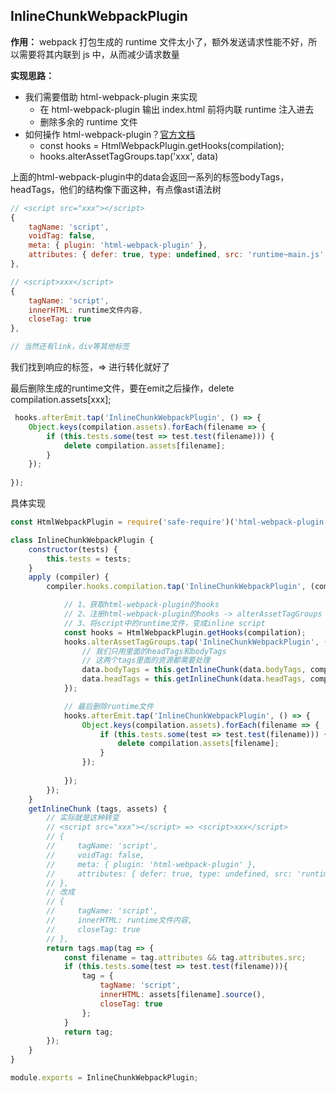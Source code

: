 ## InlineChunkWebpackPlugin

**作用：**
webpack 打包生成的 runtime 文件太小了，额外发送请求性能不好，所以需要将其内联到 js 中，从而减少请求数量

**实现思路：**
- 我们需要借助 html-webpack-plugin 来实现
    - 在 html-webpack-plugin 输出 index.html 前将内联 runtime 注入进去
    - 删除多余的 runtime 文件
- 如何操作 html-webpack-plugin？<a href="https://github.com/jantimon/html-webpack-plugin/#afteremit-hook">官方文档</a>
  - const hooks = HtmlWebpackPlugin.getHooks(compilation);
  - hooks.alterAssetTagGroups.tap('xxx', data)

上面的html-webpack-plugin中的data会返回一系列的标签bodyTags，headTags，他们的结构像下面这种，有点像ast语法树
```js
// <script src="xxx"></script>
{
    tagName: 'script',
    voidTag: false,
    meta: { plugin: 'html-webpack-plugin' },
    attributes: { defer: true, type: undefined, src: 'runtime~main.js' }
},

// <script>xxx</script>
{
    tagName: 'script',
    innerHTML: runtime文件内容,
    closeTag: true
},

// 当然还有link，div等其他标签
```
我们找到响应的标签，<script src="xxx"></script>=> <script>xxx</script>进行转化就好了

最后删除生成的runtime文件，要在emit之后操作，delete compilation.assets[xxx];
```js
 hooks.afterEmit.tap('InlineChunkWebpackPlugin', () => {
    Object.keys(compilation.assets).forEach(filename => {
        if (this.tests.some(test => test.test(filename))) {
            delete compilation.assets[filename];
        }
    });
    
});
```


具体实现
```js
const HtmlWebpackPlugin = require('safe-require')('html-webpack-plugin');

class InlineChunkWebpackPlugin {
    constructor(tests) {
        this.tests = tests;
    }
    apply (compiler) {
        compiler.hooks.compilation.tap('InlineChunkWebpackPlugin', (compilation) => {

            // 1、获取html-webpack-plugin的hooks
            // 2、注册html-webpack-plugin的hooks -> alterAssetTagGroups
            // 3、将script中的runtime文件，变成inline script
            const hooks = HtmlWebpackPlugin.getHooks(compilation);
            hooks.alterAssetTagGroups.tap('InlineChunkWebpackPlugin', (data) => {
                // 我们只用里面的headTags和bodyTags
                // 这两个tags里面的资源都需要处理
                data.bodyTags = this.getInlineChunk(data.bodyTags, compilation.assets);
                data.headTags = this.getInlineChunk(data.headTags, compilation.assets);
            });

            // 最后删除runtime文件
            hooks.afterEmit.tap('InlineChunkWebpackPlugin', () => {
                Object.keys(compilation.assets).forEach(filename => {
                    if (this.tests.some(test => test.test(filename))) {
                        delete compilation.assets[filename];
                    }
                });
                
            });
        });
    }
    getInlineChunk (tags, assets) {
        // 实际就是这种转变
        // <script src="xxx"></script> => <script>xxx</script>
        // {
        //     tagName: 'script',
        //     voidTag: false,
        //     meta: { plugin: 'html-webpack-plugin' },
        //     attributes: { defer: true, type: undefined, src: 'runtime~main.js' }
        // },
        // 改成
        // {
        //     tagName: 'script',
        //     innerHTML: runtime文件内容,
        //     closeTag: true
        // },
        return tags.map(tag => {
            const filename = tag.attributes && tag.attributes.src;
            if (this.tests.some(test => test.test(filename))){
                tag = {
                    tagName: 'script',
                    innerHTML: assets[filename].source(),
                    closeTag: true
                };
            }
            return tag;
        });
    }
}

module.exports = InlineChunkWebpackPlugin;
```